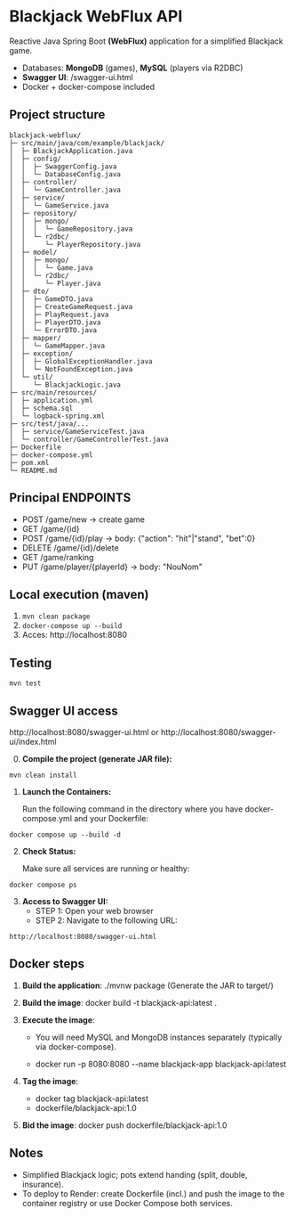 # Blackjack WebFlux API

Reactive Java Spring Boot **(WebFlux)** application for a simplified Blackjack game.
- Databases: **MongoDB** (games), **MySQL** (players via R2DBC)
- **Swagger UI**: /swagger-ui.html
- Docker + docker-compose included

## Project structure
```
blackjack-webflux/
├─ src/main/java/com/example/blackjack/
│  ├─ BlackjackApplication.java
│  ├─ config/
│  │  ├─ SwaggerConfig.java
│  │  └─ DatabaseConfig.java
│  ├─ controller/
│  │  └─ GameController.java
│  ├─ service/
│  │  └─ GameService.java
│  ├─ repository/
│  │  ├─ mongo/
│  │  │  └─ GameRepository.java
│  │  └─ r2dbc/
│  │     └─ PlayerRepository.java
│  ├─ model/
│  │  ├─ mongo/
│  │  │  └─ Game.java
│  │  └─ r2dbc/
│  │     └─ Player.java
│  ├─ dto/
│  │  ├─ GameDTO.java
│  │  ├─ CreateGameRequest.java
│  │  ├─ PlayRequest.java
│  │  ├─ PlayerDTO.java
│  │  └─ ErrorDTO.java
│  ├─ mapper/
│  │  └─ GameMapper.java
│  ├─ exception/
│  │  ├─ GlobalExceptionHandler.java
│  │  └─ NotFoundException.java
│  └─ util/
│     └─ BlackjackLogic.java
├─ src/main/resources/
│  ├─ application.yml
│  ├─ schema.sql
│  └─ logback-spring.xml
├─ src/test/java/...
│  ├─ service/GameServiceTest.java
│  └─ controller/GameControllerTest.java
├─ Dockerfile
├─ docker-compose.yml
├─ pom.xml
└─ README.md
```

## Principal ENDPOINTS
- POST /game/new  -> create game
- GET /game/{id}
- POST /game/{id}/play  -> body: {"action": "hit"|"stand", "bet":0}
- DELETE /game/{id}/delete
- GET /game/ranking
- PUT /game/player/{playerId}  -> body: "NouNom"

## Local execution (maven)
1. `mvn clean package`
2. `docker-compose up --build`
3. Acces: http://localhost:8080

## Testing
`mvn test`

## Swagger UI access
http://localhost:8080/swagger-ui.html
or
http://localhost:8080/swagger-ui/index.html

0. **Compile the project (generate JAR file):**
```
mvn clean install
```

1. **Launch the Containers:**

   Run the following command in the directory where you have 
   docker-compose.yml and your Dockerfile:
```
docker compose up --build -d
```
2. **Check Status:**

   Make sure all services are running or healthy:
```
docker compose ps
```
3. **Access to Swagger UI:**
   - STEP 1: Open your web browser
   - STEP 2: Navigate to the following URL:
```
http://localhost:8080/swagger-ui.html
```

## Docker steps
1. **Build the application**: ./mvnw package (Generate the JAR to target/)

2. **Build the image**: docker build -t blackjack-api:latest .

3. **Execute the image**:
   - You will need MySQL and MongoDB instances separately 
   (typically via docker-compose).

   - docker run -p 8080:8080 --name blackjack-app blackjack-api:latest

4. **Tag the image**: 
   - docker tag blackjack-api:latest 
   - dockerfile/blackjack-api:1.0

5. **Bid the image**: docker push dockerfile/blackjack-api:1.0

## Notes
- Simplified Blackjack logic; pots extend handing (split, double, insurance).
- To deploy to Render: create Dockerfile (incl.) and push the image to the container registry or use Docker Compose both services.
